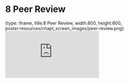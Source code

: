# 8 Peer Review
 
{type: iframe, title:8 Peer Review, width:800, height:600, poster:resources/chapt_screen_images/peer-review.png}
![](http://science.c-moor.org/miniCURE-RNA-seq/peer-review.html)
 

 
